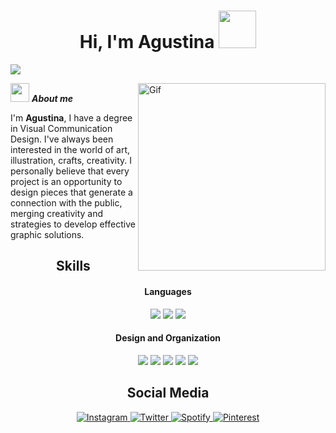 <h1 align="center">Hi, I'm Agustina <img src="https://media.tenor.com/ftqs42Yna-oAAAAi/mochi-mochi-hello-white-mochi-mochi.gif" width="60px"/></h1>

![](https://komarev.com/ghpvc/?username=agusdelosantos0107&color=ff69b4&label=🍨_Nice_To_Meet_U!_You+are+my+visitor+No.)

<img align="right" width=300px alt="Gif" src="https://media.tenor.com/LLlWGmk7964AAAAM/anime-lofi.gif" />

<img src="https://media.giphy.com/media/ObNTw8Uzwy6KQ/giphy.gif" width="30px">&nbsp;***About me***

I'm <b>Agustina</b>, I have a degree in Visual Communication Design. I've always been interested in the world of art, illustration, crafts, creativity.
I personally believe that every project is an opportunity to design pieces that generate a connection with the public, merging creativity and strategies to develop effective graphic solutions.

<div align=center>
  
## Skills

<h4> Languages </h4>
<span> 
  <img src="https://img.shields.io/badge/HTML5-E34F26?style=for-the-badge&logo=html5&logoColor=white">
  <img src="https://img.shields.io/badge/CSS3-1572B6?style=for-the-badge&logo=css3&logoColor=white">
  <img src="https://img.shields.io/badge/JavaScript-F7DF1E?style=for-the-badge&logo=javascript&logoColor=black">
 


</span>


<h4> Design and Organization </h4>
<span>
  
  <img src="https://img.shields.io/badge/adobe%20illustrator-%23FF9A00.svg?style=for-the-badge&logo=adobe%20illustrator&logoColor=white">
  <img src="https://img.shields.io/badge/Adobe%20InDesign-49021F?style=for-the-badge&logo=adobeindesign&logoColor=white">
  <img src="https://img.shields.io/badge/adobe%20photoshop-%2331A8FF.svg?style=for-the-badge&logo=adobe%20photoshop&logoColor=white">
  <img src="https://img.shields.io/badge/figma-%23F24E1E.svg?style=for-the-badge&logo=figma&logoColor=white">
  <img src="https://img.shields.io/badge/Notion-%23000000.svg?style=for-the-badge&logo=notion&logoColor=white">


  ## Social Media

  <a href= "https://www.instagram.com/xjane_doex/" target="_blank">
      <img src="https://img.shields.io/badge/Instagram-%23E4405F.svg?style=for-the-badge&logo=Instagram&logoColor=white" alt="Instagram">
  </a>
  <a href="https://x.com/ahriucrazyra" >
    <img src="https://img.shields.io/badge/X-%23000000.svg?style=for-the-badge&logo=X&logoColor=white" alt="Twitter">
  </a>
  <a href="https://open.spotify.com/user/12146083932?si=9e2c04a7442e4d5f" >
    <img src="https://img.shields.io/badge/Spotify-1ED760?style=for-the-badge&logo=spotify&logoColor=white" alt="Spotify">
  </a>
  <a href="https://cl.pinterest.com/janedoe2208/_profile/" >
    <img src="https://img.shields.io/badge/Pinterest-%23E60023.svg?style=for-the-badge&logo=Pinterest&logoColor=white" alt="Pinterest">
  </a>

</div>
